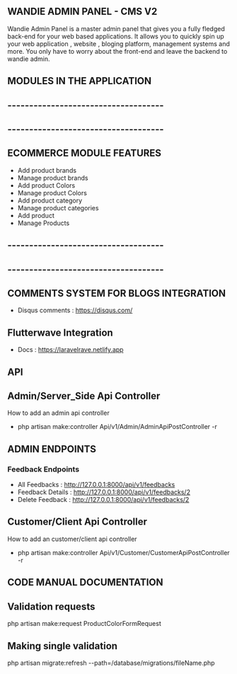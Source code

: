 ## WANDIE ADMIN PANEL -  CMS V2 
Wandie Admin Panel is a master admin panel that gives you a fully fledged back-end for your web based applications. It allows you to quickly spin up your web application , website , bloging platform, management systems and more. You only have to worry about the front-end and leave the backend to wandie admin.


## MODULES IN THE APPLICATION 
## ------------------------------------
## ------------------------------------

## ECOMMERCE MODULE FEATURES
- Add product brands
- Manage product brands
- Add product Colors
- Manage product Colors
- Add product category
- Manage product categories
- Add product
- Manage Products


## ------------------------------------
## ------------------------------------

## COMMENTS SYSTEM FOR BLOGS INTEGRATION
- Disqus comments : https://disqus.com/

## Flutterwave Integration 
- Docs : https://laravelrave.netlify.app



## API 
## Admin/Server_Side Api Controller
How to add an admin api controller 
- php artisan make:controller Api/v1/Admin/AdminApiPostController -r

## ADMIN ENDPOINTS
### Feedback Endpoints
- All Feedbacks    : http://127.0.0.1:8000/api/v1/feedbacks
- Feedback Details : http://127.0.0.1:8000/api/v1/feedbacks/2
- Delete Feedback  : http://127.0.0.1:8000/api/v1/feedbacks/2

## Customer/Client Api Controller
How to add an customer/client api controller 
- php artisan make:controller Api/v1/Customer/CustomerApiPostController -r


## CODE MANUAL DOCUMENTATION

## Validation requests
php artisan make:request ProductColorFormRequest

## Making single validation
php artisan migrate:refresh --path=/database/migrations/fileName.php



